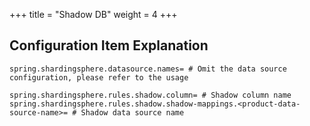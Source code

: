 +++
title = "Shadow DB"
weight = 4
+++

## Configuration Item Explanation

```properties
spring.shardingsphere.datasource.names= # Omit the data source configuration, please refer to the usage

spring.shardingsphere.rules.shadow.column= # Shadow column name
spring.shardingsphere.rules.shadow.shadow-mappings.<product-data-source-name>= # Shadow data source name
```
